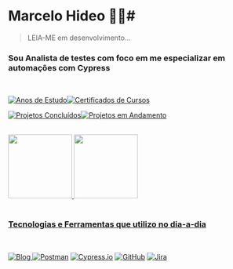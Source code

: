 # Marcelo Hideo 👨‍💻#

 > LEIA-ME em desenvolvimento... 
 
 
 ### Sou Analista de testes com foco em me especializar em automações com Cypress 
<br>

[![Anos de Estudo](https://img.shields.io/badge/Anos%20de%20Estudo-1%2B-brightgreen?style=for-the-badge)](https://www.example.com)[![Certificados de Cursos](https://img.shields.io/badge/Certificados%20de%20Cursos-10%2B-brightgreen?style=for-the-badge)](https://www.example.com)

[![Projetos Concluídos](https://img.shields.io/badge/Projetos%20Concluídos-0-red?style=for-the-badge)](https://www.example.com)[![Projetos em Andamento](https://img.shields.io/badge/Projetos%20em%20Andamento-1-yellow?style=for-the-badge)](https://www.example.com)

<br>
<div>
<a href="https://github.com/marcelodoqa">
<img height="130em" src="https://github-readme-stats.vercel.app/api/top-langs/?username=marcelodoqa&layout=compact&langs_count=7&theme=dracula"/>
<img height="130em" src="https://github-readme-stats.vercel.app/api?username=marcelodoqa&show_icons=true&theme=dracula&include_all_commits=true&count_private=true"/>
</div>
<br>

### **Tecnologias e Ferramentas que utilizo no dia-a-dia** ###
<br>

![Blog](https://img.shields.io/badge/JavaScript-F7DF1E?style=for-the-badge&logo=javascript&logoColor=black)   [![Postman](https://img.shields.io/badge/Postman-FF6C37?style=for-the-badge&logo=postman&logoColor=white)](https://www.postman.com/) [![Cypress.io](https://img.shields.io/badge/Cypress.io-17202C?style=for-the-badge&logo=cypress&logoColor=white)](https://www.cypress.io/) [![GitHub](https://img.shields.io/badge/GitHub-100000?style=for-the-badge&logo=github&logoColor=white)](https://github.com/) [![Jira](https://img.shields.io/badge/Jira-0052CC?style=for-the-badge&logo=jira&logoColor=white)](https://www.atlassian.com/software/jira)





